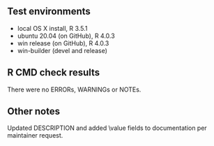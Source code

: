 ## Test environments
* local OS X install, R 3.5.1
* ubuntu 20.04 (on GitHub), R 4.0.3
* win release (on GitHub), R 4.0.3
* win-builder (devel and release)

## R CMD check results
There were no ERRORs, WARNINGs or NOTEs.

## Other notes
Updated DESCRIPTION and added \\value fields to documentation per maintainer request.
